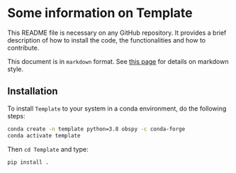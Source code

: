 
# Some information on Template

This README file is necessary on any GitHub repository. It provides a brief description of how to install the code, the functionalities and how to contribute. 

This document is in `markdown` format. See [this page](https://github.com/adam-p/markdown-here/wiki/Markdown-Cheatsheet) for details on markdown style.

## Installation

To install `Template` to your system in a conda environment, do the following steps:

```bash
conda create -n template python=3.8 obspy -c conda-forge
conda activate template
```

Then `cd Template` and type:

```bash
pip install .
```